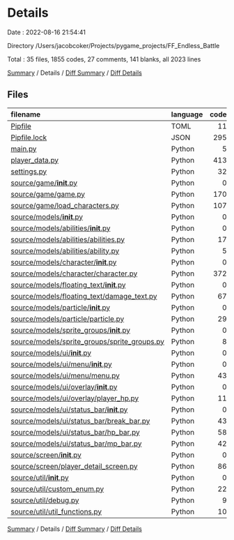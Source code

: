 # Details

Date : 2022-08-16 21:54:41

Directory /Users/jacobcoker/Projects/pygame_projects/FF_Endless_Battle

Total : 35 files,  1855 codes, 27 comments, 141 blanks, all 2023 lines

[Summary](results.md) / Details / [Diff Summary](diff.md) / [Diff Details](diff-details.md)

## Files
| filename | language | code | comment | blank | total |
| :--- | :--- | ---: | ---: | ---: | ---: |
| [Pipfile](/Pipfile) | TOML | 11 | 0 | 4 | 15 |
| [Pipfile.lock](/Pipfile.lock) | JSON | 295 | 0 | 1 | 296 |
| [main.py](/main.py) | Python | 5 | 0 | 1 | 6 |
| [player_data.py](/player_data.py) | Python | 413 | 0 | 2 | 415 |
| [settings.py](/settings.py) | Python | 32 | 3 | 5 | 40 |
| [source/game/__init__.py](/source/game/__init__.py) | Python | 0 | 0 | 1 | 1 |
| [source/game/game.py](/source/game/game.py) | Python | 170 | 5 | 19 | 194 |
| [source/game/load_characters.py](/source/game/load_characters.py) | Python | 107 | 0 | 2 | 109 |
| [source/models/__init__.py](/source/models/__init__.py) | Python | 0 | 0 | 1 | 1 |
| [source/models/abilities/__init__.py](/source/models/abilities/__init__.py) | Python | 0 | 0 | 1 | 1 |
| [source/models/abilities/abilities.py](/source/models/abilities/abilities.py) | Python | 17 | 0 | 3 | 20 |
| [source/models/abilities/ability.py](/source/models/abilities/ability.py) | Python | 5 | 0 | 1 | 6 |
| [source/models/character/__init__.py](/source/models/character/__init__.py) | Python | 0 | 0 | 1 | 1 |
| [source/models/character/character.py](/source/models/character/character.py) | Python | 372 | 19 | 27 | 418 |
| [source/models/floating_text/__init__.py](/source/models/floating_text/__init__.py) | Python | 0 | 0 | 1 | 1 |
| [source/models/floating_text/damage_text.py](/source/models/floating_text/damage_text.py) | Python | 67 | 0 | 5 | 72 |
| [source/models/particle/__init__.py](/source/models/particle/__init__.py) | Python | 0 | 0 | 1 | 1 |
| [source/models/particle/particle.py](/source/models/particle/particle.py) | Python | 29 | 0 | 8 | 37 |
| [source/models/sprite_groups/__init__.py](/source/models/sprite_groups/__init__.py) | Python | 0 | 0 | 1 | 1 |
| [source/models/sprite_groups/sprite_groups.py](/source/models/sprite_groups/sprite_groups.py) | Python | 8 | 0 | 3 | 11 |
| [source/models/ui/__init__.py](/source/models/ui/__init__.py) | Python | 0 | 0 | 1 | 1 |
| [source/models/ui/menu/__init__.py](/source/models/ui/menu/__init__.py) | Python | 0 | 0 | 1 | 1 |
| [source/models/ui/menu/menu.py](/source/models/ui/menu/menu.py) | Python | 43 | 0 | 4 | 47 |
| [source/models/ui/overlay/__init__.py](/source/models/ui/overlay/__init__.py) | Python | 0 | 0 | 1 | 1 |
| [source/models/ui/overlay/player_hp.py](/source/models/ui/overlay/player_hp.py) | Python | 11 | 0 | 4 | 15 |
| [source/models/ui/status_bar/__init__.py](/source/models/ui/status_bar/__init__.py) | Python | 0 | 0 | 1 | 1 |
| [source/models/ui/status_bar/break_bar.py](/source/models/ui/status_bar/break_bar.py) | Python | 43 | 0 | 5 | 48 |
| [source/models/ui/status_bar/hp_bar.py](/source/models/ui/status_bar/hp_bar.py) | Python | 58 | 0 | 5 | 63 |
| [source/models/ui/status_bar/mp_bar.py](/source/models/ui/status_bar/mp_bar.py) | Python | 42 | 0 | 6 | 48 |
| [source/screen/__init__.py](/source/screen/__init__.py) | Python | 0 | 0 | 1 | 1 |
| [source/screen/player_detail_screen.py](/source/screen/player_detail_screen.py) | Python | 86 | 0 | 11 | 97 |
| [source/util/__init__.py](/source/util/__init__.py) | Python | 0 | 0 | 1 | 1 |
| [source/util/custom_enum.py](/source/util/custom_enum.py) | Python | 22 | 0 | 7 | 29 |
| [source/util/debug.py](/source/util/debug.py) | Python | 9 | 0 | 2 | 11 |
| [source/util/util_functions.py](/source/util/util_functions.py) | Python | 10 | 0 | 3 | 13 |

[Summary](results.md) / Details / [Diff Summary](diff.md) / [Diff Details](diff-details.md)